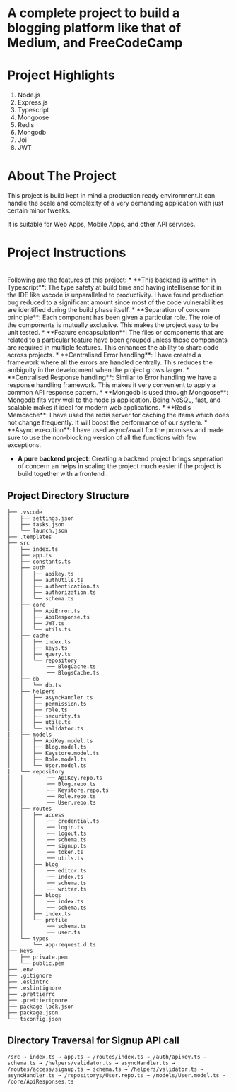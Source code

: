 # A complete project to build a blogging platform like that of Medium, and FreeCodeCamp


# Project Highlights 
1. Node.js
2. Express.js
3. Typescript
4. Mongoose
5. Redis
6. Mongodb
7. Joi
8. JWT


# About The Project
This project is build kept in mind a production ready environment.It can handle the scale and complexity of a very demanding application with just certain minor tweaks.

It is suitable for Web Apps, Mobile Apps, and other API services.


# Project Instructions

<br>
Following are the features of this project:
* **This backend is written in Typescript**: The type safety at build time and having intellisense for it in the IDE like vscode is unparalleled to productivity. I have found production bug reduced to a significant amount since most of the code vulnerabilities are identified during the build phase itself.
* **Separation of concern principle**: Each component has been given a particular role. The role of the components is mutually exclusive. This makes the project easy to be unit tested.
* **Feature encapsulation**: The files or components that are related to a particular feature have been grouped unless those components are required in multiple features. This enhances the ability to share code across projects.
* **Centralised Error handling**: I have created a framework where all the errors are handled centrally. This reduces the ambiguity in the development when the project grows larger.
* **Centralised Response handling**: Similar to Error handling we have a response handling framework. This makes it very convenient to apply a common API response pattern.
* **Mongodb is used through Mongoose**: Mongodb fits very well to the node.js application. Being NoSQL, fast, and scalable makes it ideal for modern web applications.
* **Redis Memcache**: I have used the redis server for caching the items which does not change frequently. It will boost the performance of our system.
* **Async execution**: I have used async/await for the promises and made sure to use the non-blocking version of all the functions with few exceptions.

* **A pure backend project**: Creating a backend project brings seperation of concern an helps in scaling the project much easier if the project is build together with a frontend .

## Project Directory Structure
 ```
├── .vscode
│   ├── settings.json
│   ├── tasks.json
│   └── launch.json
├── .templates
├── src
│   ├── index.ts
│   ├── app.ts
│   ├── constants.ts
│   ├── auth
│   │   ├── apikey.ts
│   │   ├── authUtils.ts
│   │   ├── authentication.ts
│   │   ├── authorization.ts
│   │   └── schema.ts
│   ├── core
│   │   ├── ApiError.ts
│   │   ├── ApiResponse.ts
│   │   ├── JWT.ts
│   │   └── utils.ts
│   ├── cache
│   │   ├── index.ts
│   │   ├── keys.ts
│   │   ├── query.ts
│   │   └── repository
│   │       ├── BlogCache.ts
│   │       └── BlogsCache.ts
│   ├── db
│   │   └── db.ts  
│   ├── helpers
│   │   ├── asyncHandler.ts
│   │   ├── permission.ts
│   │   ├── role.ts
│   │   ├── security.ts
│   │   ├── utils.ts
│   │   └── validator.ts
|   ├── models
│   │   ├── ApiKey.model.ts
│   │   ├── Blog.model.ts
│   │   ├── Keystore.model.ts
│   │   ├── Role.model.ts
│   │   └── User.model.ts
|   └── repository
│   │       ├── ApiKey.repo.ts
│   │       ├── Blog.repo.ts
│   │       ├── Keystore.repo.ts
│   │       ├── Role.repo.ts
│   │       └── User.repo.ts
│   ├── routes
│   │   ├── access
│   │   │   ├── credential.ts
│   │   │   ├── login.ts
│   │   │   ├── logout.ts
│   │   │   ├── schema.ts
│   │   │   ├── signup.ts
│   │   │   ├── token.ts
│   │   │   └── utils.ts
│   │   ├── blog
│   │   │   ├── editor.ts
│   │   │   ├── index.ts
│   │   │   ├── schema.ts
│   │   │   └── writer.ts
│   │   ├── blogs
│   │   │   ├── index.ts
│   │   │   └── schema.ts
│   │   ├── index.ts
│   │   └── profile
│   │       ├── schema.ts
│   │       └── user.ts
│   └── types
│       └── app-request.d.ts
├── keys
│   ├── private.pem
│   └── public.pem
├── .env
├── .gitignore
├── .eslintrc
├── .eslintignore
├── .prettierrc
├── .prettierignore
├── package-lock.json
├── package.json
└── tsconfig.json
 ```

 ## Directory Traversal for Signup API call
 `/src → index.ts → app.ts → /routes/index.ts → /auth/apikey.ts → schema.ts → /helpers/validator.ts → asyncHandler.ts → /routes/access/signup.ts → schema.ts → /helpers/validator.ts → asyncHandler.ts → /repositorys/User.repo.ts → /models/User.model.ts → /core/ApiResponses.ts`